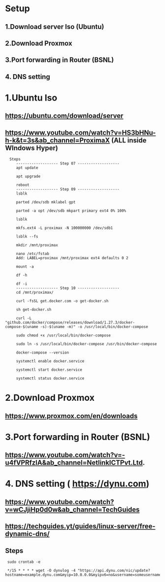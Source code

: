 # Setup
## 1.Download server Iso (Ubuntu) 
## 2.Download Proxmox
## 3.Port forwarding in Router (BSNL)
## 4. DNS setting 


# 1.Ubuntu Iso
## https://ubuntu.com/download/server
## https://www.youtube.com/watch?v=HS3bHNu-h-k&t=3s&ab_channel=ProximaX (ALL inside WIndows Hyper)
      Steps 
         ------------------- Step 07 -------------------
         apt update

         apt upgrade

         reboot
         ------------------- Step 09 -------------------
         lsblk

         parted /dev/sdb mklabel gpt

         parted -a opt /dev/sdb mkpart primary ext4 0% 100%

         lsblk

         mkfs.ext4 -L proximax -N 100000000 /dev/sdb1

         lsblk --fs

         mkdir /mnt/proximax

         nano /etc/fstab
         Add: LABEL=proximax /mnt/proximax ext4 defaults 0 2

         mount -a

         df -h

         df -i
         ------------------- Step 10 -------------------
         cd /mnt/proximax/

         curl -fsSL get.docker.com -o get-docker.sh

         sh get-docker.sh

         curl -L "github.com/docker/compose/releases/download/1.27.3/docker-compose-$(uname -s)-$(uname -m)" -o /usr/local/bin/docker-compose

         sudo chmod +x /usr/local/bin/docker-compose

         sudo ln -s /usr/local/bin/docker-compose /usr/bin/docker-compose

         docker-compose --version

         systemctl enable docker.service

         systemctl start docker.service

         systemctl status docker.service
# 2.Download Proxmox
## https://www.proxmox.com/en/downloads

# 3.Port forwarding in Router (BSNL)
## https://www.youtube.com/watch?v=-u4fVPRfzlA&ab_channel=NetlinkICTPvt.Ltd.

# 4. DNS setting ( https://dynu.com)
## https://www.youtube.com/watch?v=wCJjiHp0d0w&ab_channel=TechGuides
## https://techguides.yt/guides/linux-server/free-dynamic-dns/ 
## Steps
     sudo crontab -e

     */15 * * * * wget -O dynulog -4 "https://api.dynu.com/nic/update?hostname=example.dynu.com&myip=10.0.0.0&myipv6=no&username=someusername&password=somepassword"


